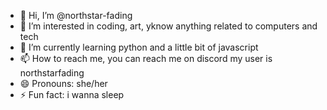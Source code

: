 - 👋 Hi, I’m @northstar-fading
- 👀 I’m interested in coding, art, yknow anything related to computers and tech
- 🌱 I’m currently learning python and a little bit of javascript
- 📫 How to reach me, you can reach me on discord my user is northstarfading
- 😄 Pronouns: she/her
- ⚡ Fun fact: i wanna sleep

<!---
northstar-fading/northstar-fading is a ✨ special ✨ repository because its `README.md` (this file) appears on your GitHub profile.
You can click the Preview link to take a look at your changes.
--->
